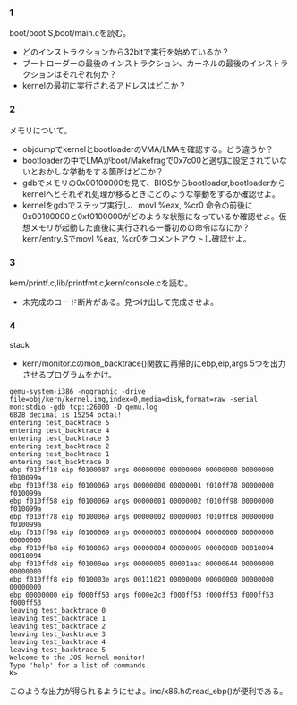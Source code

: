 ### 1
boot/boot.S,boot/main.cを読む。
* どのインストラクションから32bitで実行を始めているか？
* ブートローダーの最後のインストラクション、カーネルの最後のインストラクションはそれぞれ何か？
* kernelの最初に実行されるアドレスはどこか？

### 2
メモリについて。
* objdumpでkernelとbootloaderのVMA/LMAを確認する。どう違うか？
* bootloaderの中でLMAがboot/Makefragで0x7c00と適切に設定されていないとおかしな挙動をする箇所はどこか？
* gdbでメモリの0x00100000を見て、BIOSからbootloader,bootloaderからkernelへとそれぞれ処理が移るときにどのような挙動をするか確認せよ。
* kernelをgdbでステップ実行し、movl %eax, %cr0 命令の前後に0x00100000と0xf0100000がどのような状態になっているか確認せよ。仮想メモリが起動した直後に実行される一番初めの命令はなにか？kern/entry.Sでmovl %eax, %cr0をコメントアウトし確認せよ。

### 3
kern/printf.c,lib/printfmt.c,kern/console.cを読む。
* 未完成のコード断片がある。見つけ出して完成させよ。

### 4
stack
* kern/monitor.cのmon_backtrace()関数に再帰的にebp,eip,args 5つを出力させるプログラムをかけ。
```
qemu-system-i386 -nographic -drive file=obj/kern/kernel.img,index=0,media=disk,format=raw -serial mon:stdio -gdb tcp::26000 -D qemu.log 
6828 decimal is 15254 octal!
entering test_backtrace 5
entering test_backtrace 4
entering test_backtrace 3
entering test_backtrace 2
entering test_backtrace 1
entering test_backtrace 0
ebp f010ff18 eip f0100087 args 00000000 00000000 00000000 00000000 f010099a 
ebp f010ff38 eip f0100069 args 00000000 00000001 f010ff78 00000000 f010099a 
ebp f010ff58 eip f0100069 args 00000001 00000002 f010ff98 00000000 f010099a 
ebp f010ff78 eip f0100069 args 00000002 00000003 f010ffb8 00000000 f010099a 
ebp f010ff98 eip f0100069 args 00000003 00000004 00000000 00000000 00000000 
ebp f010ffb8 eip f0100069 args 00000004 00000005 00000000 00010094 00010094 
ebp f010ffd8 eip f01000ea args 00000005 00001aac 00000644 00000000 00000000 
ebp f010fff8 eip f010003e args 00111021 00000000 00000000 00000000 00000000 
ebp 00000000 eip f000ff53 args f000e2c3 f000ff53 f000ff53 f000ff53 f000ff53 
leaving test_backtrace 0
leaving test_backtrace 1
leaving test_backtrace 2
leaving test_backtrace 3
leaving test_backtrace 4
leaving test_backtrace 5
Welcome to the JOS kernel monitor!
Type 'help' for a list of commands.
K> 

```
このような出力が得られるようにせよ。inc/x86.hのread_ebp()が便利である。
